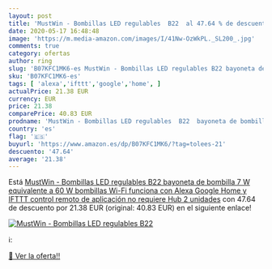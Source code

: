 ```yaml
---
layout: post
title: 'MustWin - Bombillas LED regulables  B22  al 47.64 % de descuento'
date: 2020-05-17 16:48:48
image: 'https://m.media-amazon.com/images/I/41Nw-OzWkPL._SL200_.jpg'
comments: true
category: ofertas
author: ring
slug: 'B07KFC1MK6-es MustWin - Bombillas LED regulables B22 bayoneta de...'
sku: 'B07KFC1MK6-es'
tags: [ 'alexa','ifttt','google','home', ]
actualPrice: 21.38 EUR
currency: EUR
price: 21.38
comparePrice: 40.83 EUR
prodname: 'MustWin - Bombillas LED regulables  B22  bayoneta de bombilla  7 W  equivalente a 60 W  bombillas Wi-Fi  funciona con Alexa Google Home y IFTTT  control remoto de aplicación  no requiere Hub  2 unidades'
country: 'es'
flag: '🇪🇸'
buyurl: 'https://www.amazon.es/dp/B07KFC1MK6/?tag=tolees-21'
descuento: '47.64'
average: '21.38'
---
```


Está [MustWin - Bombillas LED regulables  B22  bayoneta de bombilla  7 W  equivalente a 60 W  bombillas Wi-Fi  funciona con Alexa Google Home y IFTTT  control remoto de aplicación  no requiere Hub  2 unidades](https://www.amazon.es/dp/B07KFC1MK6/?tag=tolees-21) con 47.64 de descuento por 21.38 EUR (original: 40.83 EUR) en el siguiente enlace!

[![MustWin - Bombillas LED regulables  B22 ](https://m.media-amazon.com/images/I/41Nw-OzWkPL._SL200_.jpg)](https://www.amazon.es/dp/B07KFC1MK6/?tag=tolees-21)

ℹ️:


[🛒 Ver la oferta!!](https://www.amazon.es/dp/B07KFC1MK6/?tag=tolees-21)
